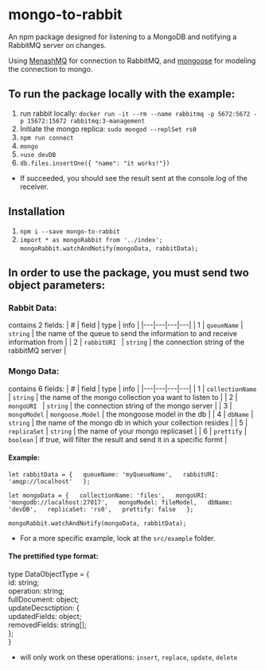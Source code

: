 # mongo-to-rabbit

An npm package designed for listening to a MongoDB and notifying a RabbitMQ server on changes.

Using [MenashMQ](https://www.npmjs.com/package/menashmq) for connection to RabbitMQ,
and [mongoose](https://mongoosejs.com/) for modeling the connection to mongo.

## To run the package locally with the example: 
1. run rabbit locally: `docker run -it --rm --name rabbitmq -p 5672:5672 -p 15672:15672 rabbitmq:3-management`
2. Initiate the mongo replica: `sudo mongod --replSet rs0`
3. `npm run connect`
4. `mongo`
5. `>use devDB`
6. `db.files.insertOne({ "name": "it works!"})`

* If succeeded, you should see the result sent at the console.log of the receiver.

## Installation
1. `npm i --save mongo-to-rabbit`
2. `import * as mongoRabbit from '../index';`  
`mongoRabbit.watchAndNotify(mongoData, rabbitData);`

## In order to use the package, you must send two object parameters:

### Rabbit Data:
contains 2 fields: 
| #  | field | type | info |
|---|---|---|---|
| 1 | `queueName`  | `string` | the name of the queue to send the information to and receive information from |
| 2 | `rabbitURI `  | `string` | the connection string of the rabbitMQ server |

### Mongo Data:

contains 6 fields:
| #  | field | type | info |
|---|---|---|---|
| 1 | `collectionName`  | `string` | the name of the mongo collection yoa want to listen to |
| 2 | `mongoURI `  | `string` | the connection string of the mongo server |
| 3 | `mongoModel` | `mongoose.Model` | the mongoose model in the db |
| 4 | `dbName`   | `string` | the name of the mongo db in which your collection resides  |
| 5 |  `replicaSet` | `string` | the name of your mongo replicaset |
| 6 | `prettify` | `boolean`  | if true, will filter the result and send it in a specific formt |

#### Example: 

`let rabbitData = {  
    queueName: 'myQueueName',  
    rabbitURI: 'amqp://localhost'  
};`  


`let mongoData = {  
    collectionName: 'files',  
    mongoURI: 'mongodb://localhost:27017',  
    mongoModel: fileModel,  
    dbName: 'devDB',  
    replicaSet: 'rs0',  
    prettify: false  
};`  

`mongoRabbit.watchAndNotify(mongoData, rabbitData);`

* For a more specific example, look at the `src/example` folder.

#### The prettified type format:
type DataObjectType = {  
    id: string;  
    operation: string;  
    fullDocument: object;  
    updateDecsctiption: {  
        updatedFields: object;  
        removedFields: string[];  
    };  
}
* will only work on these operations: `insert`, `replace`, `update`, `delete`
